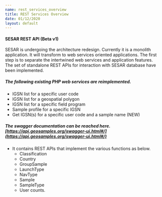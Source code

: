 ```yaml
---
name: rest_services_overview
title: REST Services Overview
date: 01/12/2020
layout: default
---
```


#### SESAR REST API (Beta v1)
SESAR is undergoing the architecture redesign. Currently it is a monolith application. It will transform to web services oriented applications. 
The first step is to separate the intertwined web services and application features. The set of standalone REST APIs for interaction with SESAR database have been implemented. 

##### The following existing PHP web services are reimplemented.

* IGSN list for a specific user code
* IGSN list for a geospatial polygon
* IGSN list for a specific field program
* Sample profile for a specific IGSN
* Get IGSN(s) for a specific user code and a sample name (NEW)

##### The swagger documentation can be reached here. [https://api.geosamples.org/swagger-ui.html#/](https://api.geosamples.org/swagger-ui.html#/)

* It contains REST APIs that implement the various functions as below.
  * Classification
  * Country
  * GroupSample
  * LaunchType
  * NavType
  * Sample
  * SampleType
  * User counts.
